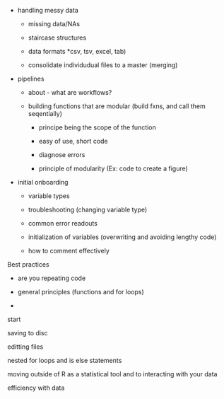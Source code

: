 

* handling messy data 

	- missing data/NAs

	- staircase structures
	
	- data formats *csv, tsv, excel, tab)

	- consolidate individudual files to a master (merging)

* pipelines

	- about - what are workflows? 

	- building functions that are modular (build fxns, and call them seqentially) 

		- principe being the scope of the function 

		- easy of use, short code 

		- diagnose errors 

		- principle of modularity (Ex: code to create a figure) 



* initial onboarding 

	- variable types 
	
	- troubleshooting (changing variable type) 

	- common error readouts 

	- initialization of variables (overwriting and avoiding lengthy code)

	- how to comment effectively 

 

Best practices

* are you repeating code 

* general principles (functions and for loops) 

*  

start


saving to disc

editting files

nested for loops and is else statements 

moving outside of R as a statistical tool and to interacting with your data 

efficiency with data 
